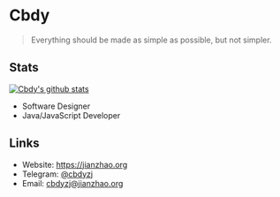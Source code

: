 # Cbdy

> Everything should be made as simple as possible, but not simpler.

## Stats

[![Cbdy's github stats](https://github-readme-stats.vercel.app/api?username=cbdyzj)](https://github.com/anuraghazra/github-readme-stats)

- Software Designer
- Java/JavaScript Developer

## Links

- Website: https://jianzhao.org
- Telegram: [@cbdyzj](http://t.me/cbdyzj)
- Email: [cbdyzj@jianzhao.org](mailto:cbdyzj@jianzhao.org)
